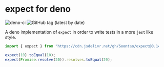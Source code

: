 # expect for deno

![deno-ci](https://github.com/Soontao/expect/workflows/deno-ci/badge.svg?branch=main)
![GitHub tag (latest by date)](https://img.shields.io/github/v/tag/Soontao/expect)

A deno implementation of `expect` in order to write tests in a more `jest` like
style.

```typescript
import { expect } from "https://cdn.jsdelivr.net/gh/Soontao/expect@0.149.0/mod.ts";

expect(10).toEqual(10);
expect(Promise.resolve(20)).resolves.toEqual(20);
```
